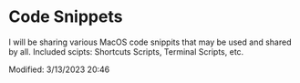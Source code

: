 # Code Snippets

I will be sharing various MacOS code snippits that may be used and shared by all.
Included scipts: Shortcuts Scripts, Terminal Scripts, etc.

Modified: 3/13/2023 20:46 
